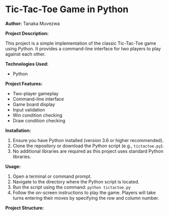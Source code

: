 # Tic-Tac-Toe Game in Python

**Author:** Tanaka Muvezwa

**Project Description:**

This project is a simple implementation of the classic Tic-Tac-Toe game using Python. It provides a command-line interface for two players to play against each other.

**Technologies Used:**

* Python

**Project Features:**

* Two-player gameplay
* Command-line interface
* Game board display
* Input validation
* Win condition checking
* Draw condition checking

**Installation:**

1.  Ensure you have Python installed (version 3.6 or higher recommended).
2.  Clone the repository or download the Python script (e.g., `tictactoe.py`).
3.  No additional libraries are required as this project uses standard Python libraries.

**Usage:**

1.  Open a terminal or command prompt.
2.  Navigate to the directory where the Python script is located.
3.  Run the script using the command: `python tictactoe.py`
4.  Follow the on-screen instructions to play the game. Players will take turns entering their moves by specifying the row and column number.

**Project Structure:**
